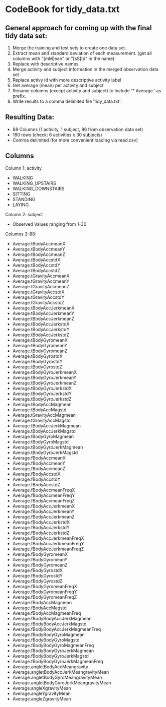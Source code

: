 # CodeBook for tidy_data.txt

## General approach for coming up with the final tidy data set:

1. Merge the training and test sets to create one data set.
2. Extract mean and standard deviation of each measurement. (get all columns with "[mM]ean" or "[sS]td" in the name).
3. Replace with descriptive names
4. Merge activity and subject information in the merged observation data set
5. Replace activy id with more descriptive activity label
6. Get average (mean) per activity and subject
7. Rename columns (except activity and subject) to include '* Average.' as prefix.
8. Write results to a comma delimited file 'tidy_data.txt'.

## Resulting Data:
* 88 Columns (1 activity, 1 subject, 86 from observation data set)
* 180 rows (check: 6 activities x 30 subjects)
* Comma delimited (for more convenient loading via read.csv)

## Columns

Column 1: activity
* WALKING            
* WALKING_UPSTAIRS   
* WALKING_DOWNSTAIRS
* SITTING
* STANDING           
* LAYING 

Column 2: subject
* Observed Values ranging from 1-30

Columns 3-88:

* Average.tBodyAccmeanX
* Average.tBodyAccmeanY
* Average.tBodyAccmeanZ
* Average.tBodyAccstdX
* Average.tBodyAccstdY
* Average.tBodyAccstdZ
* Average.tGravityAccmeanX
* Average.tGravityAccmeanY
* Average.tGravityAccmeanZ
* Average.tGravityAccstdX
* Average.tGravityAccstdY
* Average.tGravityAccstdZ
* Average.tBodyAccJerkmeanX
* Average.tBodyAccJerkmeanY
* Average.tBodyAccJerkmeanZ
* Average.tBodyAccJerkstdX
* Average.tBodyAccJerkstdY
* Average.tBodyAccJerkstdZ
* Average.tBodyGyromeanX
* Average.tBodyGyromeanY
* Average.tBodyGyromeanZ
* Average.tBodyGyrostdX
* Average.tBodyGyrostdY
* Average.tBodyGyrostdZ
* Average.tBodyGyroJerkmeanX
* Average.tBodyGyroJerkmeanY
* Average.tBodyGyroJerkmeanZ
* Average.tBodyGyroJerkstdX
* Average.tBodyGyroJerkstdY
* Average.tBodyGyroJerkstdZ
* Average.tBodyAccMagmean
* Average.tBodyAccMagstd
* Average.tGravityAccMagmean
* Average.tGravityAccMagstd
* Average.tBodyAccJerkMagmean
* Average.tBodyAccJerkMagstd
* Average.tBodyGyroMagmean
* Average.tBodyGyroMagstd
* Average.tBodyGyroJerkMagmean
* Average.tBodyGyroJerkMagstd
* Average.fBodyAccmeanX
* Average.fBodyAccmeanY
* Average.fBodyAccmeanZ
* Average.fBodyAccstdX
* Average.fBodyAccstdY
* Average.fBodyAccstdZ
* Average.fBodyAccmeanFreqX
* Average.fBodyAccmeanFreqY
* Average.fBodyAccmeanFreqZ
* Average.fBodyAccJerkmeanX
* Average.fBodyAccJerkmeanY
* Average.fBodyAccJerkmeanZ
* Average.fBodyAccJerkstdX
* Average.fBodyAccJerkstdY
* Average.fBodyAccJerkstdZ
* Average.fBodyAccJerkmeanFreqX
* Average.fBodyAccJerkmeanFreqY
* Average.fBodyAccJerkmeanFreqZ
* Average.fBodyGyromeanX
* Average.fBodyGyromeanY
* Average.fBodyGyromeanZ
* Average.fBodyGyrostdX
* Average.fBodyGyrostdY
* Average.fBodyGyrostdZ
* Average.fBodyGyromeanFreqX
* Average.fBodyGyromeanFreqY
* Average.fBodyGyromeanFreqZ
* Average.fBodyAccMagmean
* Average.fBodyAccMagstd
* Average.fBodyAccMagmeanFreq
* Average.fBodyBodyAccJerkMagmean
* Average.fBodyBodyAccJerkMagstd
* Average.fBodyBodyAccJerkMagmeanFreq
* Average.fBodyBodyGyroMagmean
* Average.fBodyBodyGyroMagstd
* Average.fBodyBodyGyroMagmeanFreq
* Average.fBodyBodyGyroJerkMagmean
* Average.fBodyBodyGyroJerkMagstd
* Average.fBodyBodyGyroJerkMagmeanFreq
* Average.angletBodyAccMeangravity
* Average.angletBodyAccJerkMeangravityMean
* Average.angletBodyGyroMeangravityMean
* Average.angletBodyGyroJerkMeangravityMean
* Average.angleXgravityMean
* Average.angleYgravityMean
* Average.angleZgravityMean
